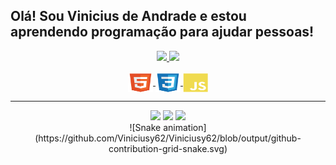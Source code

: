 ## Olá! Sou Vinicius de Andrade e estou aprendendo programação para ajudar pessoas!
<div  align="center">  
  <div>
    <a href="https://github.com/viniciusy62">
    <img height="180em" src="https://github-readme-stats.vercel.app/api?username=viniciusy62&show_icons=true&theme=github_dark&include_all_commits=true&count_private=true"/>
    <img height="180em" src="https://github-readme-stats.vercel.app/api/top-langs/?username=viniciusy62&layout=compact&langs_count=7&theme=github_dark"/>
  </div>

  <div style="display: inline_block"><br>
    <img align="center" alt="Vinicius-HTML" height="30" width="40" src="https://raw.githubusercontent.com/devicons/devicon/master/icons/html5/html5-original.svg">
    <img align="center" alt="Vinicius-CSS" height="30" width="40" src="https://raw.githubusercontent.com/devicons/devicon/master/icons/css3/css3-original.svg">
    <img align="center" alt="Vinicius-Js" height="30" width="40" src="https://raw.githubusercontent.com/devicons/devicon/master/icons/javascript/javascript-plain.svg">
  </div>

***

  <div> 
    <a href="https://instagram.com/viniciusy62" target="_blank"><img src="https://img.shields.io/badge/-Instagram-%23E4405F?style=for-the-badge&logo=instagram&logoColor=white" target="_blank"></a>
    <a href = "mailto:viniciusy62@gmail.com"><img src="https://img.shields.io/badge/-Gmail-%23333?style=for-the-badge&logo=gmail&logoColor=white" target="_blank"></a>
    <a href="https://www.linkedin.com/in/viniciusy62" target="_blank"><img src="https://img.shields.io/badge/-LinkedIn-%230077B5?style=for-the-badge&logo=linkedin&logoColor=white" target="_blank"></a>
  </div>
    ![Snake animation](https://github.com/Viniciusy62/Viniciusy62/blob/output/github-contribution-grid-snake.svg)
</div>    
